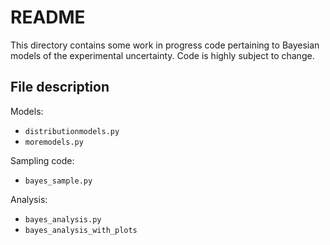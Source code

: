 # README

This directory contains some work in progress code pertaining to Bayesian models of the experimental uncertainty.
Code is highly subject to change.

## File description


Models:
* `distributionmodels.py`
* `moremodels.py`

Sampling code:
* `bayes_sample.py`

Analysis:
* `bayes_analysis.py`
* `bayes_analysis_with_plots`
